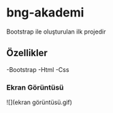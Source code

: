
<h1>bng-akademi</h1>

Bootstrap ile oluşturulan ilk projedir

<h2>Özellikler</h3>
 -Bootstrap
 -Html
 -Css

 <h3>Ekran Görüntüsü</h3>

 ![](ekran görüntüsü.gif)
 
